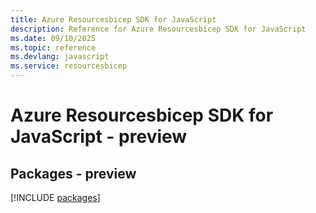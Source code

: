 ```yaml
---
title: Azure Resourcesbicep SDK for JavaScript
description: Reference for Azure Resourcesbicep SDK for JavaScript
ms.date: 09/10/2025
ms.topic: reference
ms.devlang: javascript
ms.service: resourcesbicep
---
```

# Azure Resourcesbicep SDK for JavaScript - preview
## Packages - preview
[!INCLUDE [packages](resourcesbicep-index.md)]